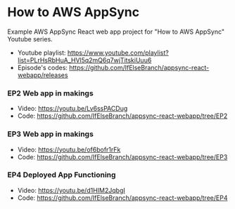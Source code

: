 # How to AWS AppSync

Example AWS AppSync React web app project for "How to AWS AppSync" Youtube series.

- Youtube playlist: https://www.youtube.com/playlist?list=PLrHsRbHuA_HVl5q2mQ6q7wjTitskiUuu6
- Episode's codes: https://github.com/IfElseBranch/appsync-react-webapp/releases

### EP2 Web app in makings
 - Video: https://youtu.be/Lv6ssPACDug
 - Code: https://github.com/IfElseBranch/appsync-react-webapp/tree/EP2

### EP3 Web app in makings
 - Video: https://youtu.be/of6bofr1rFk
 - Code: https://github.com/IfElseBranch/appsync-react-webapp/tree/EP3

### EP4 Deployed App Functioning
 - Video: https://youtu.be/d1HIM2JqbgI
 - Code: https://github.com/IfElseBranch/appsync-react-webapp/tree/EP4
